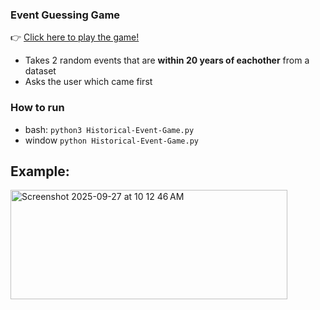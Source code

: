 ### Event Guessing Game

👉 [Click here to play the game!](https://marcusa27-historical-event-game-app-r34bbv.streamlit.app/)

- Takes 2 random events that are **within 20 years of eachother** from a dataset
- Asks the user which came first

### How to run

- bash: `python3 Historical-Event-Game.py`
- window `python Historical-Event-Game.py`

## Example:

<img width="443" height="175" alt="Screenshot 2025-09-27 at 10 12 46 AM" src="https://github.com/user-attachments/assets/380fc222-07ba-47cd-941e-89b4de7b5237" />
